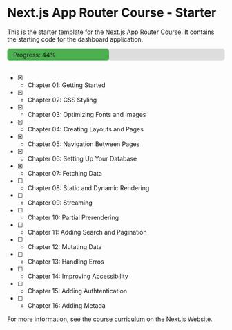 # Next.js App Router Course - Starter

This is the starter template for the Next.js App Router Course. It contains the starting code for the dashboard application.

<div style="background: #ddd; width: 100%; border-radius: 5px;">
  <div style="background: #4caf50; width: 44%; padding: 5px 0; border-radius: 5px; padding-left: 14px">Progress: 44%</div>
</div>

</br>

- [X] - Chapter 01: Getting Started
- [X] - Chapter 02: CSS Styling
- [X] - Chapter 03: Optimizing Fonts and Images
- [X] - Chapter 04: Creating Layouts and Pages
- [X] - Chapter 05: Navigation Between Pages
- [X] - Chapter 06: Setting Up Your Database
- [X] - Chapter 07: Fetching Data
- [ ] - Chapter 08: Static and Dynamic Rendering
- [ ] - Chapter 09: Streaming
- [ ] - Chapter 10: Partial Prerendering
- [ ] - Chapter 11: Adding Search and Pagination
- [ ] - Chapter 12: Mutating Data
- [ ] - Chapter 13: Handling Erros
- [ ] - Chapter 14: Improving Accessibility
- [ ] - Chapter 15: Adding Authtentication
- [ ] - Chapter 16: Adding Metada

For more information, see the [course curriculum](https://nextjs.org/learn) on the Next.js Website.
